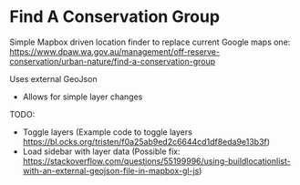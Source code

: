 # Find A Conservation Group
Simple Mapbox driven location finder to replace current Google maps one:
https://www.dpaw.wa.gov.au/management/off-reserve-conservation/urban-nature/find-a-conservation-group

Uses external GeoJson
- Allows for simple layer changes

TODO:
- Toggle layers (Example code to toggle layers https://bl.ocks.org/tristen/f0a25ab9ed2c6644cd1df8eda9e13b3f)
- Load sidebar with layer data (Possible fix: https://stackoverflow.com/questions/55199996/using-buildlocationlist-with-an-external-geojson-file-in-mapbox-gl-js)
